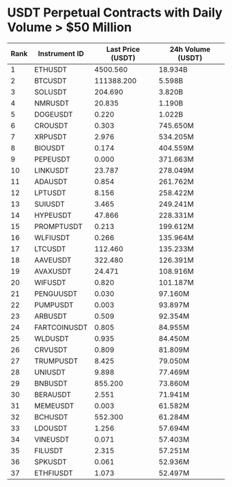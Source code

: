 # USDT Perpetual Contracts with Daily Volume > $50 Million

| Rank | Instrument ID | Last Price (USDT) | 24h Volume (USDT) |
|------|---------------|-------------------|-------------------|
| 1 | ETHUSDT | 4500.560 | 18.934B |
| 2 | BTCUSDT | 111388.200 | 5.598B |
| 3 | SOLUSDT | 204.690 | 3.820B |
| 4 | NMRUSDT | 20.835 | 1.190B |
| 5 | DOGEUSDT | 0.220 | 1.022B |
| 6 | CROUSDT | 0.303 | 745.650M |
| 7 | XRPUSDT | 2.976 | 534.205M |
| 8 | BIOUSDT | 0.174 | 404.559M |
| 9 | PEPEUSDT | 0.000 | 371.663M |
| 10 | LINKUSDT | 23.787 | 278.049M |
| 11 | ADAUSDT | 0.854 | 261.762M |
| 12 | LPTUSDT | 8.156 | 258.422M |
| 13 | SUIUSDT | 3.465 | 249.241M |
| 14 | HYPEUSDT | 47.866 | 228.331M |
| 15 | PROMPTUSDT | 0.213 | 199.612M |
| 16 | WLFIUSDT | 0.266 | 135.964M |
| 17 | LTCUSDT | 112.460 | 135.233M |
| 18 | AAVEUSDT | 322.480 | 126.391M |
| 19 | AVAXUSDT | 24.471 | 108.916M |
| 20 | WIFUSDT | 0.820 | 101.187M |
| 21 | PENGUUSDT | 0.030 | 97.160M |
| 22 | PUMPUSDT | 0.003 | 93.897M |
| 23 | ARBUSDT | 0.509 | 92.354M |
| 24 | FARTCOINUSDT | 0.805 | 84.955M |
| 25 | WLDUSDT | 0.935 | 84.450M |
| 26 | CRVUSDT | 0.809 | 81.809M |
| 27 | TRUMPUSDT | 8.425 | 79.050M |
| 28 | UNIUSDT | 9.898 | 77.469M |
| 29 | BNBUSDT | 855.200 | 73.860M |
| 30 | BERAUSDT | 2.551 | 71.941M |
| 31 | MEMEUSDT | 0.003 | 61.582M |
| 32 | BCHUSDT | 552.300 | 61.284M |
| 33 | LDOUSDT | 1.256 | 57.694M |
| 34 | VINEUSDT | 0.071 | 57.403M |
| 35 | FILUSDT | 2.315 | 57.251M |
| 36 | SPKUSDT | 0.061 | 52.936M |
| 37 | ETHFIUSDT | 1.073 | 52.497M |
